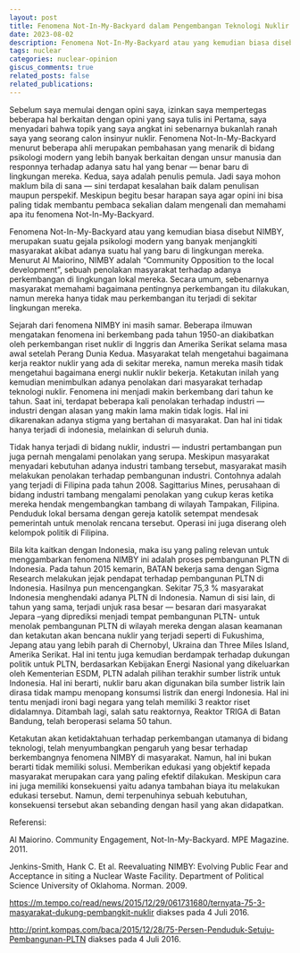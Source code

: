 ```yaml
---
layout: post
title: Fenomena Not-In-My-Backyard dalam Pengembangan Teknologi Nuklir
date: 2023-08-02
description: Fenomena Not-In-My-Backyard atau yang kemudian biasa disebut NIMBY, merupakan suatu gejala psikologi modern yang banyak menjangkiti masyarakat akibat adanya suatu hal yang baru di lingkungan mereka.
tags: nuclear
categories: nuclear-opinion
giscus_comments: true
related_posts: false
related_publications: 
---
```

Sebelum saya memulai dengan opini saya, izinkan saya mempertegas beberapa hal berkaitan dengan opini yang saya tulis ini Pertama, saya menyadari bahwa topik yang saya angkat ini sebenarnya bukanlah ranah saya yang seorang calon insinyur nuklir. Fenomena Not-In-My-Backyard menurut beberapa ahli merupakan pembahasan yang menarik di bidang psikologi modern yang lebih banyak berkaitan dengan unsur manusia dan responnya terhadap adanya satu hal yang benar — benar baru di lingkungan mereka. Kedua, saya adalah penulis pemula. Jadi saya mohon maklum bila di sana — sini terdapat kesalahan baik dalam penulisan maupun perspekif. Meskipun begitu besar harapan saya agar opini ini bisa paling tidak membantu pembaca sekalian dalam mengenali dan memahami apa itu fenomena Not-In-My-Backyard.

Fenomena Not-In-My-Backyard atau yang kemudian biasa disebut NIMBY, merupakan suatu gejala psikologi modern yang banyak menjangkiti masyarakat akibat adanya suatu hal yang baru di lingkungan mereka. Menurut Al Maiorino, NIMBY adalah “Community Opposition to the local development”, sebuah penolakan masyarakat terhadap adanya perkembangan di lingkungan lokal mereka. Secara umum, sebenarnya masyarakat memahami bagaimana pentingnya perkembangan itu dilakukan, namun mereka hanya tidak mau perkembangan itu terjadi di sekitar lingkungan mereka.

Sejarah dari fenomena NIMBY ini masih samar. Beberapa ilmuwan mengatakan fenomena ini berkembang pada tahun 1950-an diakibatkan oleh perkembangan riset nuklir di Inggris dan Amerika Serikat selama masa awal setelah Perang Dunia Kedua. Masyarakat telah mengetahui bagaimana kerja reaktor nuklir yang ada di sekitar mereka, namun mereka masih tidak mengetahui bagaimana energi nuklir nuklir bekerja. Ketakutan inilah yang kemudian menimbulkan adanya penolakan dari masyarakat terhadap teknologi nuklir. Fenomena ini menjadi makin berkembang dari tahun ke tahun. Saat ini, terdapat beberapa kali penolakan terhadap industri — industri dengan alasan yang makin lama makin tidak logis. Hal ini dikarenakan adanya stigma yang bertahan di masyarakat. Dan hal ini tidak hanya terjadi di indonesia, melainkan di seluruh dunia.

Tidak hanya terjadi di bidang nuklir, industri — industri pertambangan pun juga pernah mengalami penolakan yang serupa. Meskipun masyarakat menyadari kebutuhan adanya industri tambang tersebut, masyarakat masih melakukan penolakan terhadap pembangunan industri. Contohnya adalah yang terjadi di Filipina pada tahun 2008. Sagittarius Mines, perusahaan di bidang industri tambang mengalami penolakan yang cukup keras ketika mereka hendak mengembangkan tambang di wilayah Tampakan, Filipina. Penduduk lokal bersama dengan gereja katolik setempat mendesak pemerintah untuk menolak rencana tersebut. Operasi ini juga diserang oleh kelompok politik di Filipina.

Bila kita kaitkan dengan Indonesia, maka isu yang paling relevan untuk menggambarkan fenomena NIMBY ini adalah proses pembangunan PLTN di Indonesia. Pada tahun 2015 kemarin, BATAN bekerja sama dengan Sigma Research melakukan jejak pendapat terhadap pembangunan PLTN di Indonesia. Hasilnya pun mencengangkan. Sekitar 75,3 % masyarakat Indonesia menghendaki adanya PLTN di Indonesia. Namun di sisi lain, di tahun yang sama, terjadi unjuk rasa besar — besaran dari masyarakat Jepara –yang diprediksi menjadi tempat pembangunan PLTN- untuk menolak pembangunan PLTN di wilayah mereka dengan alasan keamanan dan ketakutan akan bencana nuklir yang terjadi seperti di Fukushima, Jepang atau yang lebih parah di Chernobyl, Ukraina dan Three Miles Island, Amerika Serikat. Hal ini tentu juga kemudian berdampak terhadap dukungan politik untuk PLTN, berdasarkan Kebijakan Energi Nasional yang dikeluarkan oleh Kementerian ESDM, PLTN adalah pilihan terakhir sumber listrik untuk Indonesia. Hal ini berarti, nuklir baru akan digunakan bila sumber listrik lain dirasa tidak mampu menopang konsumsi listrik dan energi Indonesia. Hal ini tentu menjadi ironi bagi negara yang telah memiliki 3 reaktor riset didalamnya. Ditambah lagi, salah satu reaktornya, Reaktor TRIGA di Batan Bandung, telah beroperasi selama 50 tahun.

Ketakutan akan ketidaktahuan terhadap perkembangan utamanya di bidang teknologi, telah menyumbangkan pengaruh yang besar terhadap berkembangnya fenomena NIMBY di masyarakat. Namun, hal ini bukan berarti tidak memiliki solusi. Memberikan edukasi yang objektif kepada masyarakat merupakan cara yang paling efektif dilakukan. Meskipun cara ini juga memiliki konsekuensi yaitu adanya tambahan biaya itu melakukan edukasi tersebut. Namun, demi terpenuhinya sebuah kebutuhan, konsekuensi tersebut akan sebanding dengan hasil yang akan didapatkan.

Referensi:

Al Maiorino. Community Engagement, Not-In-My-Backyard. MPE Magazine. 2011.

Jenkins-Smith, Hank C. Et al. Reevaluating NIMBY: Evolving Public Fear and Acceptance in siting a Nuclear Waste Facility. Department of Political Science University of Oklahoma. Norman. 2009.

https://m.tempo.co/read/news/2015/12/29/061731680/ternyata-75-3-masyarakat-dukung-pembangkit-nuklir diakses pada 4 Juli 2016.

http://print.kompas.com/baca/2015/12/28/75-Persen-Penduduk-Setuju-Pembangunan-PLTN diakses pada 4 Juli 2016.
